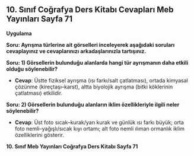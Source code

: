 ## 10. Sınıf Coğrafya Ders Kitabı Cevapları Meb Yayınları Sayfa 71

**Uygulama**

**Soru: Ayrışma türlerine ait görselleri inceleyerek aşağıdaki soruları cevaplayınız ve cevaplarınızı arkadaşlarınızla tartışınız.**

**Soru: 1) Görsellerin bulunduğu alanlarda hangi tür ayrışmanın daha etkili olduğu söylenebilir?**

* **Cevap**: Üstte fiziksel ayrışma (ısı farkı/salt çatlatması), ortada kimyasal çözünme (kireçtaşı–karst), altta biyolojik ayrışma (bitki köklerinin çatlatması) etkilidir.

**Soru: 2) Görsellerin bulunduğu alanların iklim özellikleriyle ilgili neler söylenebilir?**

* **Cevap**: Üst foto sıcak–kurak/yarı kurak ve günlük ısı farkı büyük; orta foto nemli–yağışlı/sıcak kıyı ortamı; alt foto nemli ılıman ormanlık iklim özelliklerini gösterir.

**10. Sınıf Meb Yayınları Coğrafya Ders Kitabı Sayfa 71**